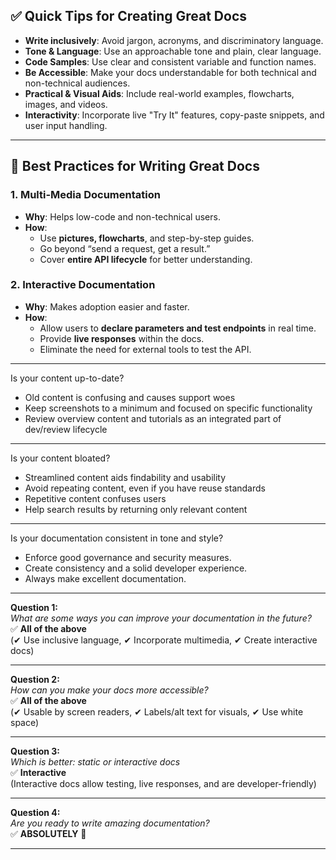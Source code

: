 ## ✅ Quick Tips for Creating Great Docs
- **Write inclusively**: Avoid jargon, acronyms, and discriminatory language.    
- **Tone & Language**: Use an approachable tone and plain, clear language.    
- **Code Samples**: Use clear and consistent variable and function names.    
- **Be Accessible**: Make your docs understandable for both technical and non-technical audiences. 
- **Practical & Visual Aids**: Include real-world examples, flowcharts, images, and videos.    
- **Interactivity**: Incorporate live "Try It" features, copy-paste snippets, and user input handling.

---
## 🧠 Best Practices for Writing Great Docs
### 1. **Multi-Media Documentation**
- **Why**: Helps low-code and non-technical users.    
- **How**:    
    - Use **pictures, flowcharts**, and step-by-step guides.        
    - Go beyond “send a request, get a result.”        
    - Cover **entire API lifecycle** for better understanding.        

### 2. **Interactive Documentation**
- **Why**: Makes adoption easier and faster.    
- **How**:    
    - Allow users to **declare parameters and test endpoints** in real time.        
    - Provide **live responses** within the docs.        
    - Eliminate the need for external tools to test the API.

---
Is your content up-to-date?
* Old content is confusing and causes support woes
* Keep screenshots to a minimum and focused on specific functionality
* Review overview content and tutorials as an integrated part of dev/review lifecycle
---
Is your content bloated?
* Streamlined content aids findability and usability
* Avoid repeating content, even if you have reuse standards
* Repetitive content confuses users
* Help search results by returning only relevant content

---
Is your documentation consistent in tone and style?
* Enforce good governance and security measures.
* Create consistency and a solid developer experience.
* Always make excellent documentation.
---
**Question 1:**  
_What are some ways you can improve your documentation in the future?_  
✅ **All of the above**  
(✔ Use inclusive language, ✔ Incorporate multimedia, ✔ Create interactive docs)

---
**Question 2:**  
_How can you make your docs more accessible?_  
✅ **All of the above**  
(✔ Usable by screen readers, ✔ Labels/alt text for visuals, ✔ Use white space)

---
**Question 3:**  
_Which is better: static or interactive docs_  
✅ **Interactive**  
(Interactive docs allow testing, live responses, and are developer-friendly)

---
**Question 4:**  
_Are you ready to write amazing documentation?_  
✅ **ABSOLUTELY** 💪


---


